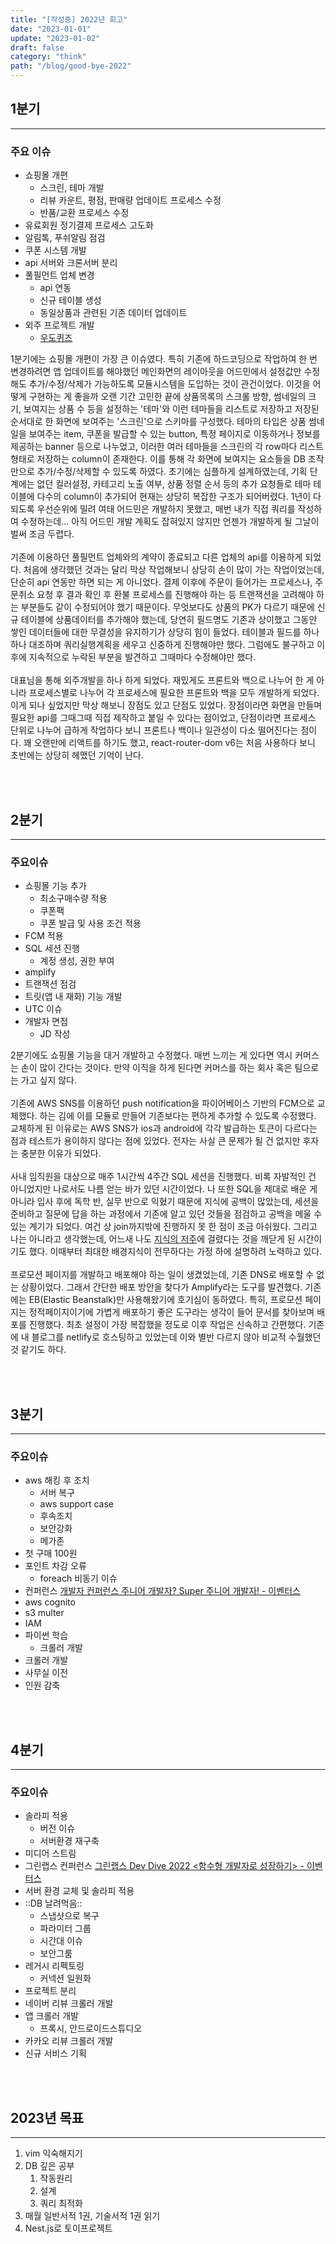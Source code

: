 ```yaml
---
title: "[작성중] 2022년 회고"
date: "2023-01-01"
update: "2023-01-02"
draft: false
category: "think"
path: "/blog/good-bye-2022"
---
```


## 1분기

<hr />

### 주요 이슈

- 쇼핑몰 개편
  - 스크린, 테마 개발
  - 리뷰 카운트, 평점, 판매량 업데이트 프로세스 수정
  - 반품/교환 프로세스 수정
- 유료회원 정기결제 프로세스 고도화
- 알림톡, 푸쉬알림 점검
- 쿠폰 시스템 개발
- api 서버와 크론서버 분리
- 풀필먼트 업체 변경
  - api 연동
  - 신규 테이블 생성
  - 동일상품과 관련된 기존 데이터 업데이트
- 외주 프로젝트 개발
  - [우도퀴즈](http://www.woodoquiz.com/)

1분기에는 쇼핑몰 개편이 가장 큰 이슈였다. 특히 기존에 하드코딩으로 작업하여 한 번 변경하려면 앱 업데이트를 해야했던 메인화면의 레이아웃을 어드민에서 설정값만 수정해도 추가/수정/삭제가 가능하도록 모듈시스템을 도입하는 것이 관건이었다. 이것을 어떻게 구현하는 게 좋을까 오랜 기간 고민한 끝에 상품목록의 스크롤 방향, 썸네일의 크기, 보여지는 상품 수 등을 설정하는 '테마'와 이런 테마들을 리스트로 저장하고 저장된 순서대로 한 화면에 보여주는 '스크린'으로 스키마를 구성했다. 테마의 타입은 상품 썸네일을 보여주는 item, 쿠폰을 발급할 수 있는 button, 특정 페이지로 이동하거나 정보를 제공하는 banner 등으로 나누었고, 이러한 여러 테마들을 스크린의 각 row마다 리스트 형태로 저장하는 column이 존재한다. 이를 통해 각 화면에 보여지는 요소들을 DB 조작만으로 추가/수정/삭제할 수 있도록 하였다.
초기에는 심플하게 설계하였는데, 기획 단계에는 없던 컬러설정, 카테고리 노출 여부, 상품 정렬 순서 등의 추가 요청들로 테마 테이블에 다수의 column이 추가되어 현재는 상당히 복잡한 구조가 되어버렸다. 1년이 다 되도록 우선순위에 밀려 여태 어드민은 개발하지 못했고, 매번 내가 직접 쿼리를 작성하여 수정하는데... 아직 어드민 개발 계획도 잡혀있지 않지만 언젠가 개발하게 될 그날이 벌써 조금 두렵다.
<br /><br />
기존에 이용하던 풀필먼트 업체와의 계약이 종료되고 다른 업체의 api를 이용하게 되었다. 처음에 생각했던 것과는 달리 막상 작업해보니 상당히 손이 많이 가는 작업이었는데, 단순히 api 연동만 하면 되는 게 아니었다. 결제 이후에 주문이 들어가는 프로세스나, 주문취소 요청 후 결과 확인 후 환불 프로세스를 진행해야 하는 등 트랜잭션을 고려해야 하는 부분들도 같이 수정되어야 했기 때문이다. 무엇보다도 상품의 PK가 다르기 때문에 신규 테이블에 상품데이터를 추가해야 했는데, 당연히 필드명도 기존과 상이했고 그동안 쌓인 데이터들에 대한 무결성을 유지하기가 상당히 힘이 들었다. 테이블과 필드를 하나하나 대조하며 쿼리실행계획을 세우고 신중하게 진행해야만 했다. 그럼에도 불구하고 이후에 지속적으로 누락된 부분을 발견하고 그때마다 수정해야만 했다.
<br /><br />
대표님을 통해 외주개발을 하나 하게 되었다. 재밌게도 프론트와 백으로 나누어 한 게 아니라 프로세스별로 나누어 각 프로세스에 필요한 프론트와 백을 모두 개발하게 되었다. 이게 되나 싶었지만 막상 해보니 장점도 있고 단점도 있었다. 장점이라면 화면을 만들며 필요한 api를 그때그때 직접 제작하고 붙일 수 있다는 점이었고, 단점이라면 프로세스 단위로 나누어 급하게 작업하다 보니 프론트나 백이나 일관성이 다소 떨어진다는 점이다.
꽤 오랜만에 리액트를 하기도 했고, react-router-dom v6는 처음 사용하다 보니 초반에는 상당히 헤맸던 기억이 난다.

<br /><br />

## 2분기

<hr />

### 주요이슈

- 쇼핑몰 기능 추가
  - 최소구매수량 적용
  - 쿠폰팩
  - 쿠폰 발급 및 사용 조건 적용
- FCM 적용
- SQL 세션 진행
  - 계정 생성, 권한 부여
- amplify
- 트랜잭션 점검
- 트릿(앱 내 재화) 기능 개발
- UTC 이슈
- 개발자 면접
  - JD 작성

2분기에도 쇼핑몰 기능을 대거 개발하고 수정했다. 매번 느끼는 게 있다면 역시 커머스는 손이 많이 간다는 것이다. 만약 이직을 하게 된다면 커머스를 하는 회사 혹은 팀으로는 가고 싶지 않다.
<br /><br />
기존에 AWS SNS를 이용하던 push notification을 파이어베이스 기반의 FCM으로 교체했다. 하는 김에 이를 모듈로 만들어 기존보다는 편하게 추가할 수 있도록 수정했다. 교체하게 된 이유로는 AWS SNS가 ios과 android에 각각 발급하는 토큰이 다르다는 점과 테스트가 용이하지 않다는 점에 있었다. 전자는 사실 큰 문제가 될 건 없지만 후자는 충분한 이유가 되었다.
<br /><br />
사내 임직원을 대상으로 매주 1시간씩 4주간 SQL 세션을 진행했다. 비록 자발적인 건 아니었지만 나로서도 나름 얻는 바가 있던 시간이었다. 나 또한 SQL을 제대로 배운 게 아니라 입사 후에 독학 반, 실무 반으로 익혔기 때문에 지식에 공백이 많았는데, 세션을 준비하고 질문에 답을 하는 과정에서 기존에 알고 있던 것들을 점검하고 공백을 메울 수 있는 계기가 되었다. 여건 상 join까지밖에 진행하지 못 한 점이 조금 아쉬웠다. 그리고 나는 아니라고 생각했는데, 어느새 나도 [지식의 저주](https://ko.wikipedia.org/wiki/%EC%A7%80%EC%8B%9D%EC%9D%98_%EC%A0%80%EC%A3%BC)에 걸렸다는 것을 깨닫게 된 시간이기도 했다. 이때부터 최대한 배경지식이 전무하다는 가정 하에 설명하려 노력하고 있다.
<br /><br />
프로모션 페이지를 개발하고 배포해야 하는 일이 생겼었는데, 기존 DNS로 배포할 수 없는 상황이었다. 그래서 간단한 배포 방안을 찾다가 Amplify라는 도구를 발견했다. 기존에는 EB(Elastic Beanstalk)만 사용해왔기에 호기심이 동하였다. 특히, 프로모션 페이지는 정적페이지이기에 가볍게 배포하기 좋은 도구라는 생각이 들어 문서를 찾아보며 배포를 진행했다. 최초 설정이 가장 복잡했을 정도로 이후 작업은 신속하고 간편했다. 기존에 내 블로그를 netlify로 호스팅하고 있었는데 이와 별반 다르지 않아 비교적 수월했던 것 같기도 하다.

<br /><br />

## 3분기

<hr />

### 주요이슈

- aws 해킹 후 조치
  - 서버 복구
  - aws support case
  - 후속조치
  - 보안강화
  - 메가존
- 첫 구매 100원
- 포인트 차감 오류
  - foreach 비동기 이슈
- 컨퍼런스 [개발자 컨퍼런스 주니어 개발자? Super 주니어 개발자! - 이벤터스](https://event-us.kr/45142)
- aws cognito
- s3 multer
- IAM
- 파이썬 학습
  - 크롤러 개발
- 크롤러 개발
- 사무실 이전
- 인원 감축

<br /><br />

## 4분기

<hr />

### 주요이슈

- 솔라피 적용
  - 버전 이슈
  - 서버환경 재구축
- 미디어 스트림
- 그린랩스 컨퍼런스 [그린랩스 Dev Dive 2022 <함수형 개발자로 성장하기> - 이벤터스](https://event-us.kr/49634)
- 서버 환경 교체 및 솔라피 적용
- ::DB 날려먹음::
  - 스냅샷으로 복구
  - 파라미터 그룹
  - 시간대 이슈
  - 보안그룸
- 레거시 리펙토링
  - 커넥션 일원화
- 프로젝트 분리
- 네이버 리뷰 크롤러 개발
- 앱 크롤러 개발
  - 프록시, 안드로이드스튜디오
- 카카오 리뷰 크롤러 개발
- 신규 서비스 기획

<br /><br />

## 2023년 목표

<hr />

1. vim 익숙해지기
2. DB 깊은 공부
   1. 작동원리
   2. 설계
   3. 쿼리 최적화
3. 매월 일반서적 1권, 기술서적 1권 읽기
4. Nest.js로 토이프로젝트
